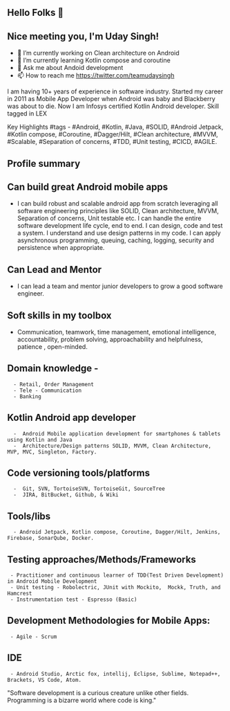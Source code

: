 
## Hello Folks 👋

## Nice meeting you, I'm Uday Singh!


- 🔭 I’m currently working on Clean architecture on Android
- 🌱 I’m currently learning Kotlin compose and coroutine 
- 💬 Ask me about Andoid development
- 📫 How to reach me https://twitter.com/teamudaysingh

I am having 10+ years of experience in software industry. Started my career in 2011 as Mobile App Developer when Android was baby and Blackberry was about to die. Now I am Infosys certified Kotlin Android developer. Skill tagged in LEX

Key Highlights #tags - #Android, #Kotlin, #Java, #SOLID, #Android Jetpack, #Kotlin compose, #Coroutine, #Dagger/Hilt, #Clean architecture, #MVVM, #Scalable, #Separation of concerns, #TDD, #Unit testing, #CICD, #AGILE. 

## Profile summary 

## Can build great Android mobile apps  
  -  I can build robust and scalable android app from scratch leveraging all software engineering principles 
     like SOLID, Clean architecture, MVVM, Separation of concerns, Unit testable etc. I can handle the entire 
     software development life cycle, end to end. I  can design, code and test a system. I understand and 
     use design patterns in my code.  I can apply asynchronous programming, queuing, caching, logging, 
     security and persistence when appropriate.

## Can Lead and Mentor
   - I can lead a team and mentor junior developers to grow a good software engineer.

## Soft skills in my toolbox 
  -  Communication, teamwork, time management, emotional intelligence, accountability, problem solving, 
     approachability and helpfulness, patience , open-minded.


## Domain knowledge -
      - Retail, Order Management
      - Tele - Communication
      - Banking

## Kotlin Android app developer
      -  Android Mobile application development for smartphones & tablets using Kotlin and Java
      -  Architecture/Design patterns SOLID, MVVM, Clean Architecture, MVP, MVC, Singleton, Factory. 

## Code versioning tools/platforms
      -  Git, SVN, TortoiseSVN, TortoiseGit, SourceTree
      -  JIRA, BitBucket, Github, & Wiki

## Tools/libs
      - Android Jetpack, Kotlin compose, Coroutine, Dagger/Hilt, Jenkins, Firebase, SonarQube, Docker.

## Testing approaches/Methods/Frameworks
     - Practitioner and continuous learner of TDD(Test Driven Development) in Android Mobile Development
     - Unit testing - Robolectric, JUnit with Mockito,  Mockk, Truth, and Hamcrest
     - Instrumentation test - Espresso (Basic)

## Development Methodologies for Mobile Apps:
     - Agile - Scrum

## IDE
     - Android Studio, Arctic fox, intellij, Eclipse, Sublime, Notepad++, Brackets, VS Code, Atom.

"Software development is a curious creature unlike other fields. Programming is a bizarre world where code is king."

